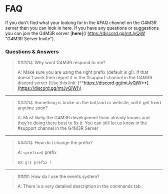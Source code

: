 # FAQ

If you don't find what your looking for in the \#FAQ channel on the G4M3R server then you can look in here. If you have any questions or suggestions you can join the G4M3R server [**here**](/ https://discord.gg/mtJyQjW "G4M3R Server Invite").

### Questions & Answers

> ####Q: Why wont G4M3R respond to me?
>
> A: Make sure you are using the right prefix \(default is g!\). If that doesn't work then report it in the \#support channel in the G4M3R discord server \(Use this link: [**https://discord.gg/mtJyQjW**](https://discord.gg/mtJyQjW)\)

---

> ####Q: Something is broke on the bot/and or website, will it get fixed anytime soon?
>
> A: Most likely the G4M3R development team already knows and they're doing there best to fix it. You can still let us know in the \#support channel in the G4M3R Server

---

> ####Q: How do I change the prefix?
>
> A: `<prefix>`s prefix 
>
> ex: `g!s prefix !`

---

> ####: How do I use the events system?
>
> A: There is a very detailed description in the commands tab.



